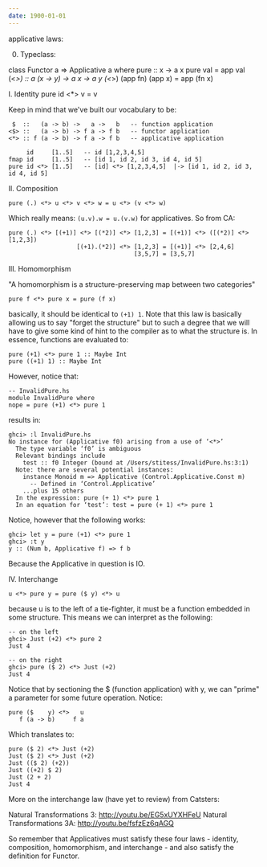 ```yaml
---
date: 1900-01-01
---
```



applicative laws:

0. Typeclass:
  
  class Functor a => Applicative a where
    pure :: x -> a x
    pure val = app val
    (<*>) :: a (x -> y) -> a x -> a y
    (<*>) (app fn) (app x) = app (fn x)

I. Identity
    pure id <*> v = v

Keep in mind that we've built our vocabulary to be:

     $  ::   (a -> b) ->   a ->   b   -- function application
    <$> ::   (a -> b) -> f a -> f b   -- functor application
    <*> :: f (a -> b) -> f a -> f b   -- applicative application

         id     [1..5]   -- id [1,2,3,4,5]
    fmap id     [1..5]   -- [id 1, id 2, id 3, id 4, id 5]
    pure id <*> [1..5]   -- [id] <*> [1,2,3,4,5]  |-> [id 1, id 2, id 3, id 4, id 5]

II. Composition

    pure (.) <*> u <*> v <*> w = u <*> (v <*> w)

Which really means: `(u.v).w = u.(v.w)` for applicatives. So from CA:

    pure (.) <*> [(+1)] <*> [(*2)] <*> [1,2,3] = [(+1)] <*> ([(*2)] <*> [1,2,3])
                       [(+1).(*2)] <*> [1,2,3] = [(+1)] <*> [2,4,6]
                                       [3,5,7] = [3,5,7]

III. Homomorphism

"A homomorphism is a structure-preserving map between two categories"

    pure f <*> pure x = pure (f x)

basically, it should be identical to `(+1) 1`. Note that this law is basically
allowing us to say "forget the structure" but to such a degree that we will have to
give some kind of hint to the compiler as to what the structure is. In essence,
functions are evaluated to:

    pure (+1) <*> pure 1 :: Maybe Int
    pure ((+1) 1) :: Maybe Int

However, notice that:

    -- InvalidPure.hs
    module InvalidPure where
    nope = pure (+1) <*> pure 1

results in:

    ghci> :l InvalidPure.hs
    No instance for (Applicative f0) arising from a use of ‘<*>’
      The type variable ‘f0’ is ambiguous
      Relevant bindings include
        test :: f0 Integer (bound at /Users/stitess/InvalidPure.hs:3:1)
      Note: there are several potential instances:
        instance Monoid m => Applicative (Control.Applicative.Const m)
          -- Defined in ‘Control.Applicative’
        ...plus 15 others
      In the expression: pure (+ 1) <*> pure 1
      In an equation for ‘test’: test = pure (+ 1) <*> pure 1

Notice, however that the following works:

    ghci> let y = pure (+1) <*> pure 1
    ghci> :t y
    y :: (Num b, Applicative f) => f b

Because the Applicative in question is IO.

IV. Interchange

    u <*> pure y = pure ($ y) <*> u

because u is to the left of a tie-fighter, it must be a function embedded in some
structure. This means we can interpret as the following:

    -- on the left
    ghci> Just (+2) <*> pure 2
    Just 4

    -- on the right
    ghci> pure ($ 2) <*> Just (+2)
    Just 4

Notice that by sectioning the $ (function application) with y, we can "prime" a
parameter for some future operation. Notice:

    pure ($    y) <*>   u
       f (a -> b)     f a

Which translates to:

    pure ($ 2) <*> Just (+2)
    Just ($ 2) <*> Just (+2)
    Just (($ 2) (+2))
    Just ((+2) $ 2)
    Just (2 + 2)
    Just 4

More on the interchange law (have yet to review) from Catsters:

Natural Transformations 3: http://youtu.be/EG5xUYXHFeU
Natural Transformations 3A: http://youtu.be/fsfzEz6qAGQ

So remember that Applicatives must satisfy these four laws - identity, composition,
homomorphism, and interchange - and also satisfy the definition for Functor.






